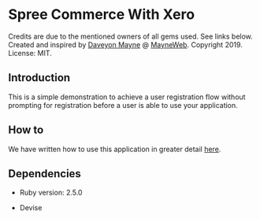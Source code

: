 # Spree Commerce With Xero
Credits are due to the mentioned owners of all gems used. See links below. Created and inspired by [Daveyon Mayne](https://www.twitter.com/mirmayne) @ [MayneWeb](https://www.mayneweb.com). Copyright 2019. License: MIT.

## Introduction
This is a simple demonstration to achieve a user registration flow without prompting for registration before a user is able to use your application.

## How to

We have written how to use this application in greater detail [here](https://www.mayneweb.com/p/creating-a-user-registration-flow-using-ruby-on-rails-6/).


## Dependencies

* Ruby version: 2.5.0

* Devise
